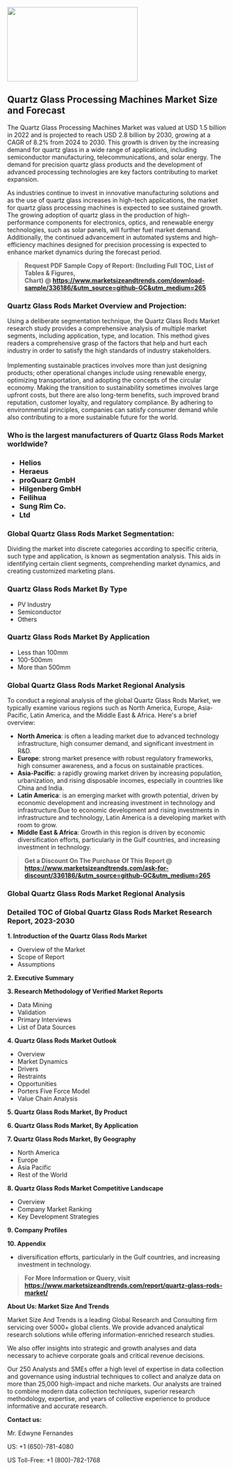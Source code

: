<p><img class="alignnone size-medium wp-image-20088" src="https://ffe5etoiles.com/wp-content/uploads/2024/12/MST1-300x171.png" alt="" width="300" height="171" /></p><h2>Quartz Glass Processing Machines Market Size and Forecast</h2><p>The Quartz Glass Processing Machines Market was valued at USD 1.5 billion in 2022 and is projected to reach USD 2.8 billion by 2030, growing at a CAGR of 8.2% from 2024 to 2030. This growth is driven by the increasing demand for quartz glass in a wide range of applications, including semiconductor manufacturing, telecommunications, and solar energy. The demand for precision quartz glass products and the development of advanced processing technologies are key factors contributing to market expansion.</p><p>As industries continue to invest in innovative manufacturing solutions and as the use of quartz glass increases in high-tech applications, the market for quartz glass processing machines is expected to see sustained growth. The growing adoption of quartz glass in the production of high-performance components for electronics, optics, and renewable energy technologies, such as solar panels, will further fuel market demand. Additionally, the continued advancement in automated systems and high-efficiency machines designed for precision processing is expected to enhance market dynamics during the forecast period.</p></p><blockquote id="" class=""><strong>Request PDF Sample Copy of Report: (Including Full TOC, List of Tables &amp; Figures, Chart)&nbsp;@&nbsp;<strong><a href="https://www.marketsizeandtrends.com/download-sample/336186/&utm_source=github-GC&utm_medium=265" target="_blank">https://www.marketsizeandtrends.com/download-sample/336186/&utm_source=github-GC&utm_medium=265</a></strong></strong></blockquote><h3 id="" class="">Quartz Glass Rods Market&nbsp;Overview and Projection:</h3><p id="" class="">Using a deliberate segmentation technique, the Quartz Glass Rods Market research study provides a comprehensive analysis of multiple market segments, including application, type, and location. This method gives readers a comprehensive grasp of the factors that help and hurt each industry in order to satisfy the high standards of industry stakeholders. <br /> <br />Implementing sustainable practices involves more than just designing products; other operational changes include using renewable energy, optimizing transportation, and adopting the concepts of the circular economy. Making the transition to sustainability sometimes involves large upfront costs, but there are also long-term benefits, such improved brand reputation, customer loyalty, and regulatory compliance. By adhering to environmental principles, companies can satisfy consumer demand while also contributing to a more sustainable future for the world.</p><h3 id="" class="">Who is the largest manufacturers of&nbsp;Quartz Glass Rods Market worldwide?</h3><h3 class=""><p><ul><li>Helios </li><li> Heraeus </li><li> proQuarz GmbH </li><li> Hilgenberg GmbH </li><li> Feilihua </li><li> Sung Rim Co. </li><li> Ltd</li></ul></p></h3><h3 id="" class="">Global&nbsp;Quartz Glass Rods Market Segmentation:</h3><p id="" class="">Dividing the market into discrete categories according to specific criteria, such type and application, is known as segmentation analysis. This aids in identifying certain client segments, comprehending market dynamics, and creating customized marketing plans.</p><h3 id="" class="">Quartz Glass Rods Market&nbsp;By Type</h3><p><p><ul><li>PV Industry</li><li> Semiconductor</li><li> Others</p></li></ul></p></p><h3 id="" class="">Quartz Glass Rods Market&nbsp;By Application</h3><p class=""><p><ul><li>Less than 100mm</li><li> 100-500mm</li><li> More than 500mm</li></ul></p></p><h3 id="" class="">Global Quartz Glass Rods Market Regional Analysis</h3><p id="" class="">To conduct a regional analysis of the global Quartz Glass Rods Market, we typically examine various regions such as North America, Europe, Asia-Pacific, Latin America, and the Middle East &amp; Africa. Here's a brief overview:</p><ul><li><strong>North America</strong>: is often a leading market due to advanced technology infrastructure, high consumer demand, and significant investment in R&amp;D.</li><li><strong>Europe</strong>: strong market presence with robust regulatory frameworks, high consumer awareness, and a focus on sustainable practices.</li><li><strong>Asia-Pacific</strong>: a rapidly growing market driven by increasing population, urbanization, and rising disposable incomes, especially in countries like China and India.</li><li><strong>Latin America</strong>: is an emerging market with growth potential, driven by economic development and increasing investment in technology and infrastructure.Due to economic development and rising investments in infrastructure and technology, Latin America is a developing market with room to grow.</li><li><strong>Middle East &amp; Africa</strong>: Growth in this region is driven by economic diversification efforts, particularly in the Gulf countries, and increasing investment in technology.</li></ul><blockquote id="" class=""><strong>Get a Discount On The Purchase Of This Report @ <strong><a href="https://www.marketsizeandtrends.com/ask-for-discount/336186/&utm_source=github-GC&utm_medium=265" target="_blank">https://www.marketsizeandtrends.com/ask-for-discount/336186/&utm_source=github-GC&utm_medium=265</a></strong></strong></blockquote><h3 id="" class="">Global Quartz Glass Rods Market Regional Analysis</h3><h3 id="" class="">Detailed TOC of Global Quartz Glass Rods Market Research Report, 2023-2030</h3><p id="" class=""><strong>1. Introduction of the Quartz Glass Rods Market</strong></p><ul><li>Overview of the Market</li><li>Scope of Report</li><li>Assumptions</li></ul><p id="" class=""><strong>2. Executive Summary</strong></p><p id="" class=""><strong>3. Research Methodology of Verified Market Reports</strong></p><ul><li>Data Mining</li><li>Validation</li><li>Primary Interviews</li><li>List of Data Sources</li></ul><p id="" class=""><strong>4. Quartz Glass Rods Market Outlook</strong></p><ul><li>Overview</li><li>Market Dynamics</li><li>Drivers</li><li>Restraints</li><li>Opportunities</li><li>Porters Five Force Model</li><li>Value Chain Analysis</li></ul><p id="" class=""><strong>5. Quartz Glass Rods Market, By Product</strong></p><p id="" class=""><strong>6. Quartz Glass Rods Market, By Application</strong></p><p id="" class=""><strong>7. Quartz Glass Rods Market, By Geography</strong></p><ul><li>North America</li><li>Europe</li><li>Asia Pacific</li><li>Rest of the World</li></ul><p id="" class=""><strong>8. Quartz Glass Rods Market Competitive Landscape</strong></p><ul><li>Overview</li><li>Company Market Ranking</li><li>Key Development Strategies</li></ul><p id="" class=""><strong>9. Company Profiles</strong></p><p id="" class=""><strong>10. Appendix</strong></p><ul><li>diversification efforts, particularly in the Gulf countries, and increasing investment in technology.</li></ul><blockquote id="" class=""><strong>For More Information or Query, visit <strong><strong><a href="https://www.marketsizeandtrends.com/report/quartz-glass-rods-market/" target="_blank">https://www.marketsizeandtrends.com/report/quartz-glass-rods-market/</a></strong></strong></strong></blockquote><p id="" class=""><strong>About Us: Market Size And Trends</strong></p><p id="" class="">Market Size And Trends is a leading Global Research and Consulting firm servicing over 5000+ global clients. We provide advanced analytical research solutions while offering information-enriched research studies.</p><p id="" class="">We also offer insights into strategic and growth analyses and data necessary to achieve corporate goals and critical revenue decisions.</p><p id="" class="">Our 250 Analysts and SMEs offer a high level of expertise in data collection and governance using industrial techniques to collect and analyze data on more than 25,000 high-impact and niche markets. Our analysts are trained to combine modern data collection techniques, superior research methodology, expertise, and years of collective experience to produce informative and accurate research.</p><p id="" class=""><strong>Contact us:</strong></p><p id="" class="">Mr. Edwyne Fernandes</p><p id="" class="">US: +1 (650)-781-4080</p><p id="" class="">US Toll-Free: +1 (800)-782-1768</p>
